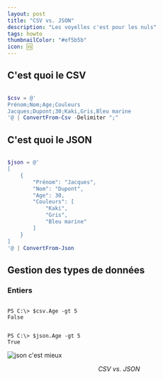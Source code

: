 ```yaml
---
layout: post
title: "CSV vs. JSON"
description: "Les voyelles c'est pour les nuls"
tags: howto
thumbnailColor: "#ef5b5b"
icon: 🆚
---
```


## C'est quoi le CSV

```powershell

$csv = @'
Prénom;Nom;Age;Couleurs
Jacques;Dupont;30;Kaki,Gris,Bleu marine
'@ | ConvertFrom-Csv -Delimiter ";"

```

## C'est quoi le JSON

```powershell

$json = @'
[
    {
        "Prénom": "Jacques",
        "Nom": "Dupont",
        "Age": 30,
        "Couleurs": [
            "Kaki",
            "Gris",
            "Bleu marine"
        ]
    }
]
'@ | ConvertFrom-Json

```

## Gestion des types de données

### Entiers

```

PS C:\> $csv.Age -gt 5
False

```

```

PS C:\> $json.Age -gt 5
True

```

![json c'est mieux](https://i.kym-cdn.com/entries/icons/original/000/023/194/cover1.jpg)

<div style="text-align: center">
  <i>CSV vs. JSON</i>
</div>
